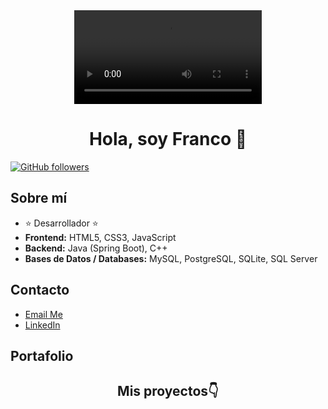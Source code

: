 <div align="center">
  <div>
        <video controls>
            <source src= "https://github.com/gitFrancoln/gitFrancoln/assets/152110317/50a1b909-c260-429c-8aad-285e8e43c918"assets/videos/video.mp4" type="video/mp4">
        </div>
  <h1 align="center">Hola, soy Franco 👋</h1>
</div>


[![GitHub followers](https://img.shields.io/github/followers/gitFrancoln?style=social)](https://github.com/gitFrancoln)

## Sobre mí
- ⭐ Desarrollador ⭐
- **Frontend:** HTML5, CSS3, JavaScript
- **Backend:** Java (Spring Boot), C++
- **Bases de Datos / Databases:** MySQL, PostgreSQL, SQLite, SQL Server

## Contacto

- [Email Me](mailto:franconunezdev@gmail.com)
- [LinkedIn](https://www.linkedin.com/in/franco-nu%C3%B1ez-4460272b4/)

  
## Portafolio
   <div align="center">
  <h2 align="center">Mis proyectos👇</h2>
</div>
